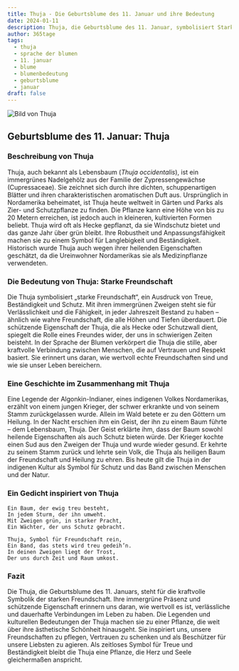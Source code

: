 ```yaml
---
title: Thuja - Die Geburtsblume des 11. Januar und ihre Bedeutung
date: 2024-01-11
description: Thuja, die Geburtsblume des 11. Januar, symbolisiert Starke Freundschaft. Erfahre mehr über ihre Geschichte, Bedeutung und Symbolik in der Sprache der Blumen.
author: 365tage
tags:
  - thuja
  - sprache der blumen
  - 11. januar
  - blume
  - blumenbedeutung
  - geburtsblume
  - januar
draft: false
---
```


![Bild von Thuja](https://cdn.pixabay.com/photo/2017/08/25/18/32/wood-2680999_640.jpg#center)


## Geburtsblume des 11. Januar: Thuja

### Beschreibung von Thuja

Thuja, auch bekannt als Lebensbaum (_Thuja occidentalis_), ist ein immergrünes Nadelgehölz aus der Familie der Zypressengewächse (Cupressaceae). Sie zeichnet sich durch ihre dichten, schuppenartigen Blätter und ihren charakteristischen aromatischen Duft aus. Ursprünglich in Nordamerika beheimatet, ist Thuja heute weltweit in Gärten und Parks als Zier- und Schutzpflanze zu finden. Die Pflanze kann eine Höhe von bis zu 20 Metern erreichen, ist jedoch auch in kleineren, kultivierten Formen beliebt. Thuja wird oft als Hecke gepflanzt, da sie Windschutz bietet und das ganze Jahr über grün bleibt. Ihre Robustheit und Anpassungsfähigkeit machen sie zu einem Symbol für Langlebigkeit und Beständigkeit. Historisch wurde Thuja auch wegen ihrer heilenden Eigenschaften geschätzt, da die Ureinwohner Nordamerikas sie als Medizinpflanze verwendeten.

### Die Bedeutung von Thuja: Starke Freundschaft

Die Thuja symbolisiert „starke Freundschaft“, ein Ausdruck von Treue, Beständigkeit und Schutz. Mit ihren immergrünen Zweigen steht sie für Verlässlichkeit und die Fähigkeit, in jeder Jahreszeit Bestand zu haben – ähnlich wie wahre Freundschaft, die alle Höhen und Tiefen überdauert. Die schützende Eigenschaft der Thuja, die als Hecke oder Schutzwall dient, spiegelt die Rolle eines Freundes wider, der uns in schwierigen Zeiten beisteht. In der Sprache der Blumen verkörpert die Thuja die stille, aber kraftvolle Verbindung zwischen Menschen, die auf Vertrauen und Respekt basiert. Sie erinnert uns daran, wie wertvoll echte Freundschaften sind und wie sie unser Leben bereichern.

### Eine Geschichte im Zusammenhang mit Thuja

Eine Legende der Algonkin-Indianer, eines indigenen Volkes Nordamerikas, erzählt von einem jungen Krieger, der schwer erkrankte und von seinem Stamm zurückgelassen wurde. Allein im Wald betete er zu den Göttern um Heilung. In der Nacht erschien ihm ein Geist, der ihn zu einem Baum führte – dem Lebensbaum, Thuja. Der Geist erklärte ihm, dass der Baum sowohl heilende Eigenschaften als auch Schutz bieten würde. Der Krieger kochte einen Sud aus den Zweigen der Thuja und wurde wieder gesund. Er kehrte zu seinem Stamm zurück und lehrte sein Volk, die Thuja als heiligen Baum der Freundschaft und Heilung zu ehren. Bis heute gilt die Thuja in der indigenen Kultur als Symbol für Schutz und das Band zwischen Menschen und der Natur.

### Ein Gedicht inspiriert von Thuja

```
Ein Baum, der ewig treu besteht,  
In jedem Sturm, der ihn umweht.  
Mit Zweigen grün, in starker Pracht,  
Ein Wächter, der uns Schutz gebracht.  

Thuja, Symbol für Freundschaft rein,  
Ein Band, das stets wird treu gedeih’n.  
In deinen Zweigen liegt der Trost,  
Der uns durch Zeit und Raum umkost.  
```

### Fazit

Die Thuja, die Geburtsblume des 11. Januars, steht für die kraftvolle Symbolik der starken Freundschaft. Ihre immergrüne Präsenz und schützende Eigenschaft erinnern uns daran, wie wertvoll es ist, verlässliche und dauerhafte Verbindungen im Leben zu haben. Die Legenden und kulturellen Bedeutungen der Thuja machen sie zu einer Pflanze, die weit über ihre ästhetische Schönheit hinausgeht. Sie inspiriert uns, unsere Freundschaften zu pflegen, Vertrauen zu schenken und als Beschützer für unsere Liebsten zu agieren. Als zeitloses Symbol für Treue und Beständigkeit bleibt die Thuja eine Pflanze, die Herz und Seele gleichermaßen anspricht.